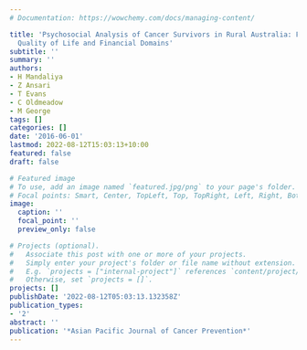 ```yaml
---
# Documentation: https://wowchemy.com/docs/managing-content/

title: 'Psychosocial Analysis of Cancer Survivors in Rural Australia: Focus on Demographics,
  Quality of Life and Financial Domains'
subtitle: ''
summary: ''
authors:
- H Mandaliya
- Z Ansari
- T Evans
- C Oldmeadow
- M George
tags: []
categories: []
date: '2016-06-01'
lastmod: 2022-08-12T15:03:13+10:00
featured: false
draft: false

# Featured image
# To use, add an image named `featured.jpg/png` to your page's folder.
# Focal points: Smart, Center, TopLeft, Top, TopRight, Left, Right, BottomLeft, Bottom, BottomRight.
image:
  caption: ''
  focal_point: ''
  preview_only: false

# Projects (optional).
#   Associate this post with one or more of your projects.
#   Simply enter your project's folder or file name without extension.
#   E.g. `projects = ["internal-project"]` references `content/project/deep-learning/index.md`.
#   Otherwise, set `projects = []`.
projects: []
publishDate: '2022-08-12T05:03:13.132358Z'
publication_types:
- '2'
abstract: ''
publication: '*Asian Pacific Journal of Cancer Prevention*'
---
```

